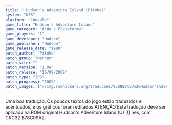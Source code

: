 ```yaml
---
title: " Hudson's Adventure Island (Pitoko)"
system: "NES"
platform: "Console"
game_title: "Hudson's Adventure Island"
game_category: "Ação / Plataforma"
game_players: "1"
game_developer: "Hudson"
game_publisher: "Hudson"
game_release_date: "1988"
patch_author: "Pitoko"
patch_group: "Nenhum"
patch_site: ""
patch_version: "1.0a"
patch_release: "16/09/2009"
patch_type: "IPS"
patch_progress: "100%"
patch_images: ["//img.romhackers.org/traducoes/%5BNES%5D%20Hudson's%20Adventure%20Island%20-%20Pitoko%20-%201.png","//img.romhackers.org/traducoes/%5BNES%5D%20Hudson's%20Adventure%20Island%20-%20Pitoko%20-%202.png","//img.romhackers.org/traducoes/%5BNES%5D%20Hudson's%20Adventure%20Island%20-%20Pitoko%20-%203.png"]
---
```

Uma boa tradução. Os poucos textos do jogo estão traduzidos e acentuados, e os gráficos foram editados.ATENÇÃO:Esta tradução deve ser aplicada na ROM original Hudson's Adventure Island (U) [!].nes, com CRC32 B78C09A2.